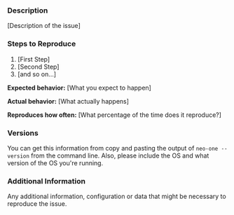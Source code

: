 <!--

Have you read NEO•ONE's Code of Conduct? By filing an Issue, you are expected to comply with it, including treating everyone with respect: https://github.com/neo-one-suite/neo-one/blob/master/docs/code-of-conduct.md

Do you want to ask a question? Are you looking for support? The support page is the best place to start for getting support: https://github.com/neo-one-suite/neo-one/blob/master/docs/support.md

-->

### Description

[Description of the issue]

### Steps to Reproduce

1. [First Step]
2. [Second Step]
3. [and so on...]

**Expected behavior:** [What you expect to happen]

**Actual behavior:** [What actually happens]

**Reproduces how often:** [What percentage of the time does it reproduce?]

### Versions

You can get this information from copy and pasting the output of `neo-one --version` from the command line. Also, please include the OS and what version of the OS you're running.

### Additional Information

Any additional information, configuration or data that might be necessary to reproduce the issue.
